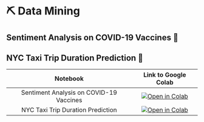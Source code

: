# ⛏️ Data Mining 

## Sentiment Analysis on COVID-19 Vaccines 💉

## NYC Taxi Trip Duration Prediction 🚕

|Notebook | Link to Google Colab |
|:-:|:-:|
| Sentiment Analysis on COVID-19 Vaccines | [![Open in Colab](https://colab.research.google.com/assets/colab-badge.svg)](https://colab.research.google.com/drive/11ZhZg9TyoFGp3pxKvzGpi0gYkh7wZsMT?usp=sharing) |
| NYC Taxi Trip Duration Prediction | [![Open in Colab](https://colab.research.google.com/assets/colab-badge.svg)](https://colab.research.google.com/drive/1LF3m_psM8vAgzl_J1V6yr-inq2Xh5ki1?usp=sharing) |
